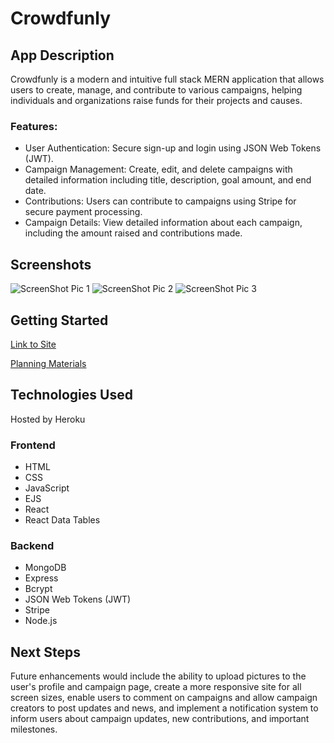 # Crowdfunly

## App Description

Crowdfunly is a modern and intuitive full stack MERN application that allows users to create, manage, and contribute to various campaigns, helping individuals and organizations raise funds for their projects and causes.

### Features:

- User Authentication: Secure sign-up and login using JSON Web Tokens (JWT).
- Campaign Management: Create, edit, and delete campaigns with detailed information including title, description, goal amount, and end date.
- Contributions: Users can contribute to campaigns using Stripe for secure payment processing.
- Campaign Details: View detailed information about each campaign, including the amount raised and contributions made.

## Screenshots

![ScreenShot Pic 1]()
![ScreenShot Pic 2]()
![ScreenShot Pic 3]()

## Getting Started

[Link to Site](https://crowdfunly.netlify.app/)

[Planning Materials](https://trello.com/invite/b/667d7b25176dc4e0a1ca2e35/ATTI7bfbdc345f8ed97888d346ef3143c37c895B80F6/unit-3-project)

## Technologies Used

Hosted by Heroku

### Frontend

- HTML
- CSS
- JavaScript
- EJS
- React
- React Data Tables

### Backend

- MongoDB
- Express
- Bcrypt
- JSON Web Tokens (JWT)
- Stripe
- Node.js

## Next Steps

Future enhancements would include the ability to upload pictures to the user's profile and campaign page, create a more responsive site for all screen sizes, enable users to comment on campaigns and allow campaign creators to post updates and news, and implement a notification system to inform users about campaign updates, new contributions, and important milestones.
